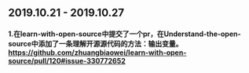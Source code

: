 ## 2019.10.21 - 2019.10.27
#### 1.在learn-with-open-source中提交了一个pr，在Understand-the-open-source中添加了一条理解开源源代码的方法：输出变量。https://github.com/zhuangbiaowei/learn-with-open-source/pull/120#issue-330772652
